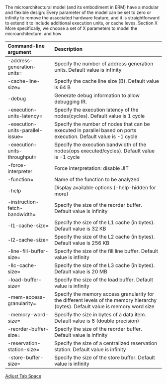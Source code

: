 


The microarchitectural model (and its embodiment in ERM)  have a modular and flexible design: Every parameter of the model can be set to zero or infinity to
remove the associated hardware feature, and it is straightforward to extend it to include additional
execution units, or cache leves.
Section X  More specifically, we
choose a set of X parameters to model the microarchitecture. and how 



Command-line argument | Description
:------------------------- | :-----
  -address-generation-units=<uint>  |     Specify the number of address generation units. Default value is infinity
  -cache-line-size=<uint>           |     Specify the cache line size (B). Default value is 64 B
  -debug                             |    Generate debug information to allow debugging IR.
  -execution-units-latency=<number>  |    Specify the execution latency of the nodes(cycles). Default value is 1 cycle
  -execution-units-parallel-issue=<int> | Specify the number of nodes that can be executed in parallel based on ports execution. Default value is -1 cycle
  -execution-units-throughput=<number> |  Specify the execution bandwidth of the nodes(ops executed/cycles). Default value is -1 cycle
  -force-interpreter                   |  Force interpretation: disable JIT
  -function=<string>                   |  Name of the function to be analyzed
  -help                                |  Display available options (-help-hidden for more)
  -instruction-fetch-bandwidth=<int>   |  Specify the size of the reorder buffer. Default value is infinity
  -l1-cache-size=<uint>                |  Specify the size of the L1 cache (in bytes). Default value is 32 KB
  -l2-cache-size=<uint>                |  Specify the size of the L2 cache (in bytes). Default value is 256 KB
  -line-fill-buffer-size=<uint>        |  Specify the size of the fill line buffer. Default value is infinity
  -llc-cache-size=<uint>               |  Specify the size of the L3 cache (in bytes). Default value is 20 MB
  -load-buffer-size=<uint>             |  Specify the size of the load buffer. Default value is infinity
  -mem-access-granularity=<uint>       |  Specify the memory access granularity for the different levels of the memory hierarchy (bytes). Default value is memory word size
  -memory-word-size=<uint>             |  Specify the size in bytes of a data item. Default value is 8 (double precision)
  -reorder-buffer-size=<uint>           | Specify the size of the reorder buffer. Default value is infinity
  -reservation-station-size=<uint>      | Specify the size of a centralized reservation station. Default value is infinity
  -store-buffer-size=<uint>            |  Specify the size of the store buffer. Default value is infinity




[Adjust Tab Space](#adjust-tab-space)


